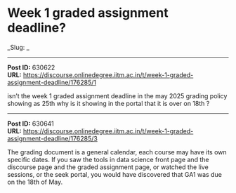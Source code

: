 # Week 1 graded assignment deadline?
_Slug: _

---
**Post ID:** 630622  
**URL:** https://discourse.onlinedegree.iitm.ac.in/t/week-1-graded-assignment-deadline/176285/1  

isn’t the week 1 graded assignment deadline in the may 2025 grading policy showing as 25th why is it showing in the portal that it is over on 18th ?

---
**Post ID:** 630641  
**URL:** https://discourse.onlinedegree.iitm.ac.in/t/week-1-graded-assignment-deadline/176285/3  

The grading document is a general calendar, each course may have its own specific dates. If you saw the tools in data science front page and the discourse page and the graded assignment page, or watched the live sessions, or the seek portal, you would have discovered that GA1 was due on the 18th of May.


